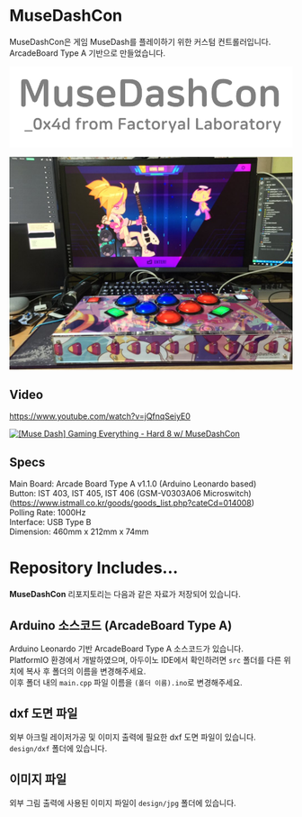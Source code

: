 # MuseDashCon
MuseDashCon은 게임 MuseDash를 플레이하기 위한 커스텀 컨트롤러입니다.  
ArcadeBoard Type A 기반으로 만들었습니다.

![MuseDashCon](https://github.com/factoryal/MuseDashCon/blob/master/_resources/image/logo.png?raw=true)

![MuseDashCon](https://github.com/factoryal/MuseDashCon/blob/master/_resources/image/IMG_9381.JPG?raw=true)

## Video
https://www.youtube.com/watch?v=jQfnqSeiyE0

[![[Muse Dash] Gaming Everything - Hard 8 w/ MuseDashCon](https://img.youtube.com/vi/jQfnqSeiyE0/0.jpg)](https://www.youtube.com/watch?v=jQfnqSeiyE0)

## Specs
Main Board: Arcade Board Type A v1.1.0 (Arduino Leonardo based)  
Button: IST 403, IST 405, IST 406 (GSM-V0303A06 Microswitch) (https://www.istmall.co.kr/goods/goods_list.php?cateCd=014008)  
Polling Rate: 1000Hz  
Interface: USB Type B  
Dimension: 460mm x 212mm x 74mm  

# Repository Includes...
**MuseDashCon** 리포지토리는 다음과 같은 자료가 저장되어 있습니다.

## Arduino 소스코드 (ArcadeBoard Type A)
Arduino Leonardo 기반 ArcadeBoard Type A 소스코드가 있습니다.  
PlatformIO 환경에서 개발하였으며, 아두이노 IDE에서 확인하려면 `src` 폴더를 다른 위치에 복사 후 폴더의 이름을 변경해주세요.  
이후 폴더 내의 `main.cpp` 파일 이름을 `(폴더 이름).ino`로 변경해주세요.

## dxf 도면 파일
외부 아크릴 레이저가공 및 이미지 출력에 필요한 dxf 도면 파일이 있습니다.  
`design/dxf` 폴더에 있습니다.

## 이미지 파일
외부 그림 출력에 사용된 이미지 파일이 `design/jpg` 폴더에 있습니다.
